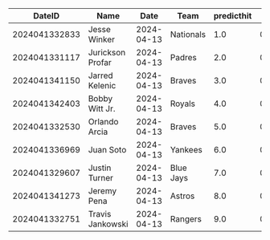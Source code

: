 DateID         |  Name              |  Date        |  Team       |  predicthit  |  predicthitproba     |  hitbool  |  Last7DaysAVG  |  Last15DaysAVG  |  Last30DaysAVG
---------------|--------------------|--------------|-------------|--------------|----------------------|-----------|----------------|-----------------|---------------
2024041332833  |  Jesse Winker      |  2024-04-13  |  Nationals  |  1.0         |  0.6508165793246744  |  False    |  0.35          |  0.375          |  0.361
2024041331117  |  Jurickson Profar  |  2024-04-13  |  Padres     |  2.0         |  0.6152140576082197  |  False    |  0.421         |  0.333          |  0.327
2024041341150  |  Jarred Kelenic    |  2024-04-13  |  Braves     |  3.0         |  0.6132133535541097  |  False    |  0.357         |  0.462          |  0.462
2024041342403  |  Bobby Witt Jr.    |  2024-04-13  |  Royals     |  4.0         |  0.6119783911064895  |  False    |  0.28          |  0.333          |  0.333
2024041332530  |  Orlando Arcia     |  2024-04-13  |  Braves     |  5.0         |  0.6076585129261496  |  False    |  0.304         |  0.383          |  0.383
2024041336969  |  Juan Soto         |  2024-04-13  |  Yankees    |  6.0         |  0.6074165750615387  |  False    |  0.471         |  0.362          |  0.36
2024041329607  |  Justin Turner     |  2024-04-13  |  Blue Jays  |  7.0         |  0.6064080669869875  |  False    |  0.467         |  0.389          |  0.35
2024041341273  |  Jeremy Pena       |  2024-04-13  |  Astros     |  8.0         |  0.6059300630975221  |  False    |  0.29          |  0.327          |  0.339
2024041332751  |  Travis Jankowski  |  2024-04-13  |  Rangers    |  9.0         |  0.6057626764519715  |  False    |  0.143         |  0.273          |  0.333
